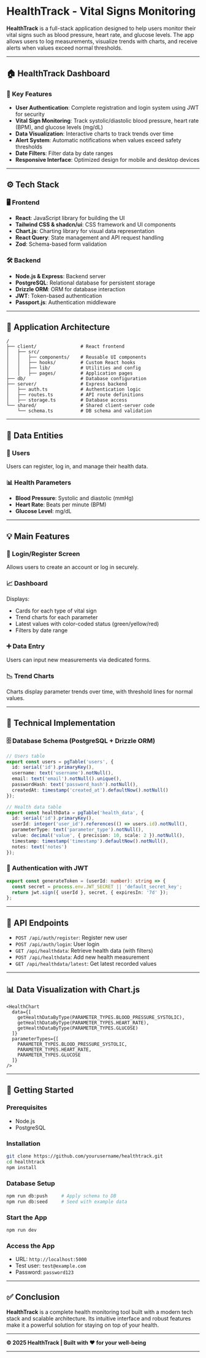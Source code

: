 
# HealthTrack - Vital Signs Monitoring

**HealthTrack** is a full-stack application designed to help users monitor their vital signs such as blood pressure, heart rate, and glucose levels. The app allows users to log measurements, visualize trends with charts, and receive alerts when values exceed normal thresholds.

---

## 🏠 HealthTrack Dashboard

### 🔑 Key Features

* **User Authentication**: Complete registration and login system using JWT for security
* **Vital Sign Monitoring**: Track systolic/diastolic blood pressure, heart rate (BPM), and glucose levels (mg/dL)
* **Data Visualization**: Interactive charts to track trends over time
* **Alert System**: Automatic notifications when values exceed safety thresholds
* **Date Filters**: Filter data by date ranges
* **Responsive Interface**: Optimized design for mobile and desktop devices

---

## ⚙️ Tech Stack

### 🖥️ Frontend

* **React**: JavaScript library for building the UI
* **Tailwind CSS & shadcn/ui**: CSS framework and UI components
* **Chart.js**: Charting library for visual data representation
* **React Query**: State management and API request handling
* **Zod**: Schema-based form validation

### 🛠️ Backend

* **Node.js & Express**: Backend server
* **PostgreSQL**: Relational database for persistent storage
* **Drizzle ORM**: ORM for database interaction
* **JWT**: Token-based authentication
* **Passport.js**: Authentication middleware

---

## 🧱 Application Architecture

```
/
├── client/                # React frontend
│   ├── src/
│   │   ├── components/    # Reusable UI components
│   │   ├── hooks/         # Custom React hooks
│   │   ├── lib/           # Utilities and config
│   │   ├── pages/         # Application pages
├── db/                    # Database configuration
├── server/                # Express backend
│   ├── auth.ts            # Authentication logic
│   ├── routes.ts          # API route definitions
│   ├── storage.ts         # Database access
└── shared/                # Shared client-server code
    └── schema.ts          # DB schema and validation
```

---

## 🧬 Data Entities

### 👤 Users

Users can register, log in, and manage their health data.

### 📊 Health Parameters

* **Blood Pressure**: Systolic and diastolic (mmHg)
* **Heart Rate**: Beats per minute (BPM)
* **Glucose Level**: mg/dL

---

## 💡 Main Features

### 🔐 Login/Register Screen

Allows users to create an account or log in securely.

### 📈 Dashboard

Displays:

* Cards for each type of vital sign
* Trend charts for each parameter
* Latest values with color-coded status (green/yellow/red)
* Filters by date range

### ➕ Data Entry

Users can input new measurements via dedicated forms.

### 📉 Trend Charts

Charts display parameter trends over time, with threshold lines for normal values.

---

## 🔧 Technical Implementation

### 🗄️ Database Schema (PostgreSQL + Drizzle ORM)

```ts
// Users table
export const users = pgTable('users', {
  id: serial('id').primaryKey(),
  username: text('username').notNull(),
  email: text('email').notNull().unique(),
  passwordHash: text('password_hash').notNull(),
  createdAt: timestamp('created_at').defaultNow().notNull()
});

// Health data table
export const healthData = pgTable('health_data', {
  id: serial('id').primaryKey(),
  userId: integer('user_id').references(() => users.id).notNull(),
  parameterType: text('parameter_type').notNull(),
  value: decimal('value', { precision: 10, scale: 2 }).notNull(),
  timestamp: timestamp('timestamp').defaultNow().notNull(),
  notes: text('notes')
});
```

### 🔐 Authentication with JWT

```ts
export const generateToken = (userId: number): string => {
  const secret = process.env.JWT_SECRET || 'default_secret_key';
  return jwt.sign({ userId }, secret, { expiresIn: '7d' });
};
```

---

## 🧩 API Endpoints

* `POST /api/auth/register`: Register new user
* `POST /api/auth/login`: User login
* `GET /api/healthdata`: Retrieve health data (with filters)
* `POST /api/healthdata`: Add new health measurement
* `GET /api/healthdata/latest`: Get latest recorded values

---

## 📊 Data Visualization with Chart.js

```tsx
<HealthChart 
  data={[
    getHealthDataByType(PARAMETER_TYPES.BLOOD_PRESSURE_SYSTOLIC),
    getHealthDataByType(PARAMETER_TYPES.HEART_RATE),
    getHealthDataByType(PARAMETER_TYPES.GLUCOSE)
  ]}
  parameterTypes={[
    PARAMETER_TYPES.BLOOD_PRESSURE_SYSTOLIC,
    PARAMETER_TYPES.HEART_RATE,
    PARAMETER_TYPES.GLUCOSE
  ]}
/>
```

---

## 🚀 Getting Started

### Prerequisites

* Node.js
* PostgreSQL

### Installation

```bash
git clone https://github.com/yourusername/healthtrack.git
cd healthtrack
npm install
```

### Database Setup

```bash
npm run db:push     # Apply schema to DB
npm run db:seed     # Seed with example data
```

### Start the App

```bash
npm run dev
```

### Access the App

* URL: `http://localhost:5000`
* Test user: `test@example.com`
* Password: `password123`

---

## ✅ Conclusion

**HealthTrack** is a complete health monitoring tool built with a modern tech stack and scalable architecture. Its intuitive interface and robust features make it a powerful solution for staying on top of your health.

---

**© 2025 HealthTrack | Built with ❤️ for your well-being**

---
